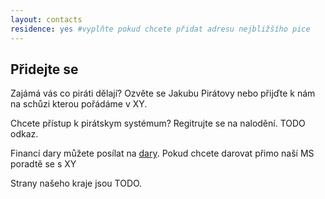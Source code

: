 ```yaml
---
layout: contacts
residence: yes #vyplňte pokud chcete přidat adresu nejbližšího pice
---
```


## Přidejte se

Zajámá vás co piráti dělají? Ozvěte se Jakubu Pirátovy nebo přijďte k nám 
na schůzi kterou pořádáme v XY.

Chcete přístup k pirátskym systémum? Regitrujte se na nalodění. TODO odkaz.

Financí dary můžete posílat na [dary](https://dary.pirati.cz). 
Pokud chcete darovat přimo naší MS poradtě se s XY


Strany našeho kraje jsou TODO.

